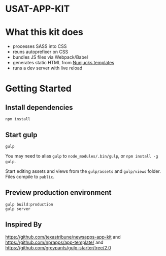 USAT-APP-KIT
============

# What this kit does
- processes SASS into CSS
- reuns autoprefixer on CSS
- bundles JS files via Webpack/Babel
- generates static HTML from [Nunjucks templates](http://mozilla.github.io/nunjucks/)
- runs a dev server with live reload

# Getting Started

## Install dependencies
```
npm install
```

## Start gulp
```
gulp
```
You may need to alias `gulp` to `node_modules/.bin/gulp`, or `npm install -g gulp`.

Start editing assets and views from the `gulp/assets` and `gulp/views` folder. Files compile to `public`.

## Preview production environment
```
gulp build:production
gulp server
```


## Inspired By
https://github.com/texastribune/newsapps-app-kit and https://github.com/nprapps/app-template/ and https://github.com/greypants/gulp-starter/tree/2.0

